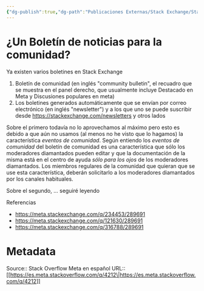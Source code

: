 ```yaml
---
{"dg-publish":true,"dg-path":"Publicaciones Externas/Stack Exchange/Stack Overflow en español/Stack Overflow en español Meta/es.meta.stackoverflow.com-4212.md","permalink":"/publicaciones-externas/stack-exchange/stack-overflow-en-espanol/stack-overflow-en-espanol-meta/es-meta-stackoverflow-com-4212/","title":"¿Un Boletín de noticias para la comunidad?","hide":true,"noteIcon":"default","created":"2024-04-03T12:49:10.511-06:00","updated":"2024-04-05T16:44:04.108-06:00"}
---
```


# ¿Un Boletín de noticias para la comunidad?

Ya existen varios boletines en Stack Exchange 

1. Boletín de comunidad (en inglés "community bulletin", el recuadro que se muestra en el panel derecho, que usualmente incluye Destacado en Meta y Discusiones populares en meta)
2. Los boletines generados automáticamente que se envían por correo electrónico (en inglés "newsletter") y a los que uno se puede suscribir desde https://stackexchange.com/newsletters y otros lados

Sobre el primero todavía no lo aprovechamos al máximo pero esto es debido a que aún no usamos (al menos no he visto que lo hagamos) la característica *eventos de comunidad*. Según entiendo los *eventos de comunidad* del boletín de comunidad es una característica que sólo los moderadores diamantados pueden editar y que la documentación de la misma está en el centro de ayuda *sólo para los ojos* de los moderadores diamantados. Los miembros regulares de la comunidad que quieran que se use esta característica, deberán solicitarlo a los moderadores diamantados por los canales habituales.

Sobre el segundo, ... seguiré leyendo

Referencias

- https://meta.stackexchange.com/q/234453/289691
- https://meta.stackexchange.com/q/121630/289691
- https://meta.stackexchange.com/q/316788/289691


# Metadata
Source:: Stack Overflow Meta en español
URL:: [[https://es.meta.stackoverflow.com/q/4212\|https://es.meta.stackoverflow.com/q/4212]]

